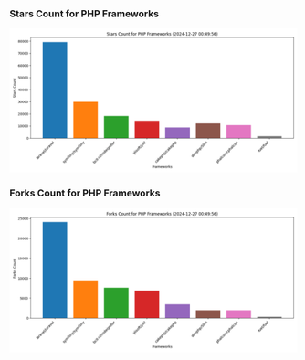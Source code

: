 ### Stars Count for PHP Frameworks

![Stars Chart](./archive/charts/20241227004956_stars_count.png)

### Forks Count for PHP Frameworks

![Forks Chart](./archive/charts/20241227004956_forks_count.png)

